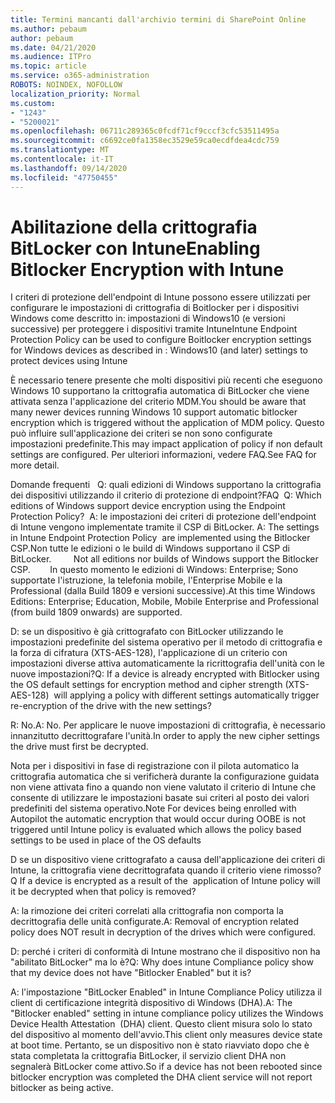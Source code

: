```yaml
---
title: Termini mancanti dall'archivio termini di SharePoint Online
ms.author: pebaum
author: pebaum
ms.date: 04/21/2020
ms.audience: ITPro
ms.topic: article
ms.service: o365-administration
ROBOTS: NOINDEX, NOFOLLOW
localization_priority: Normal
ms.custom:
- "1243"
- "5200021"
ms.openlocfilehash: 06711c289365c0fcdf71cf9cccf3cfc53511495a
ms.sourcegitcommit: c6692ce0fa1358ec3529e59ca0ecdfdea4cdc759
ms.translationtype: MT
ms.contentlocale: it-IT
ms.lasthandoff: 09/14/2020
ms.locfileid: "47750455"
---
```

# <a name="enabling-bitlocker-encryption-with-intune"></a><span data-ttu-id="c0615-102">Abilitazione della crittografia BitLocker con Intune</span><span class="sxs-lookup"><span data-stu-id="c0615-102">Enabling Bitlocker Encryption with Intune</span></span>

<span data-ttu-id="c0615-103">I criteri di protezione dell'endpoint di Intune possono essere utilizzati per configurare le impostazioni di crittografia di Boitlocker per i dispositivi Windows come descritto in: impostazioni di Windows10 (e versioni successive) per proteggere i dispositivi tramite Intune</span><span class="sxs-lookup"><span data-stu-id="c0615-103">Intune Endpoint Protection Policy can be used to configure Boitlocker encryption settings for Windows devices as described in : Windows10 (and later) settings to protect devices using Intune</span></span>

<span data-ttu-id="c0615-104">È necessario tenere presente che molti dispositivi più recenti che eseguono Windows 10 supportano la crittografia automatica di BitLocker che viene attivata senza l'applicazione del criterio MDM.</span><span class="sxs-lookup"><span data-stu-id="c0615-104">You should be aware that many newer devices running Windows 10 support automatic bitlocker encryption which is triggered without the application of MDM policy.</span></span> <span data-ttu-id="c0615-105">Questo può influire sull'applicazione dei criteri se non sono configurate impostazioni predefinite.</span><span class="sxs-lookup"><span data-stu-id="c0615-105">This may impact application of policy if non default settings are configured.</span></span> <span data-ttu-id="c0615-106">Per ulteriori informazioni, vedere FAQ.</span><span class="sxs-lookup"><span data-stu-id="c0615-106">See FAQ for more detail.</span></span>


<span data-ttu-id="c0615-107">Domande frequenti   Q: quali edizioni di Windows supportano la crittografia dei dispositivi utilizzando il criterio di protezione di endpoint?</span><span class="sxs-lookup"><span data-stu-id="c0615-107">FAQ  Q: Which editions of Windows support device encryption using the Endpoint Protection Policy?</span></span>
<span data-ttu-id="c0615-108"> A: le impostazioni dei criteri di protezione dell'endpoint di Intune vengono implementate tramite il CSP di BitLocker.</span><span class="sxs-lookup"><span data-stu-id="c0615-108"> A: The settings in Intune Endpoint Protection Policy  are implemented using the Bitlocker CSP.</span></span><span data-ttu-id="c0615-109">Non tutte le edizioni o le build di Windows supportano il CSP di BitLocker. 
     </span><span class="sxs-lookup"><span data-stu-id="c0615-109">  Not all editions nor builds of Windows support the Bitlocker CSP. 
     </span></span> <span data-ttu-id="c0615-110">In questo momento le edizioni di Windows: Enterprise; Sono supportate l'istruzione, la telefonia mobile, l'Enterprise Mobile e la Professional (dalla Build 1809 e versioni successive).</span><span class="sxs-lookup"><span data-stu-id="c0615-110">At this time Windows Editions: Enterprise; Education, Mobile, Mobile Enterprise and Professional (from build 1809 onwards) are supported.</span></span>




<span data-ttu-id="c0615-111">D: se un dispositivo è già crittografato con BitLocker utilizzando le impostazioni predefinite del sistema operativo per il metodo di crittografia e la forza di cifratura (XTS-AES-128), l'applicazione di un criterio con impostazioni diverse attiva automaticamente la ricrittografia dell'unità con le nuove impostazioni?</span><span class="sxs-lookup"><span data-stu-id="c0615-111">Q: If a device is already encrypted with Bitlocker using the OS default settings for encryption method and cipher strength (XTS-AES-128)  will applying a policy with different settings automatically trigger re-encryption of the drive with the new settings?</span></span>

<span data-ttu-id="c0615-112">R: No.</span><span class="sxs-lookup"><span data-stu-id="c0615-112">A: No.</span></span> <span data-ttu-id="c0615-113">Per applicare le nuove impostazioni di crittografia, è necessario innanzitutto decrittografare l'unità.</span><span class="sxs-lookup"><span data-stu-id="c0615-113">In order to apply the new cipher settings the drive must first be decrypted.</span></span>

<span data-ttu-id="c0615-114">Nota per i dispositivi in fase di registrazione con il pilota automatico la crittografia automatica che si verificherà durante la configurazione guidata non viene attivata fino a quando non viene valutato il criterio di Intune che consente di utilizzare le impostazioni basate sui criteri al posto dei valori predefiniti del sistema operativo.</span><span class="sxs-lookup"><span data-stu-id="c0615-114">Note For devices being enrolled with Autopilot the automatic encryption that would occur during OOBE is not triggered until Intune policy is evaluated which allows the policy based settings to be used in place of the OS defaults</span></span>




<span data-ttu-id="c0615-115">D se un dispositivo viene crittografato a causa dell'applicazione dei criteri di Intune, la crittografia viene decrittografata quando il criterio viene rimosso?</span><span class="sxs-lookup"><span data-stu-id="c0615-115">Q If a device is encrypted as a result of the  application of Intune policy will it be decrypted when that policy is removed?</span></span>

<span data-ttu-id="c0615-116">A: la rimozione dei criteri correlati alla crittografia non comporta la decrittografia delle unità configurate.</span><span class="sxs-lookup"><span data-stu-id="c0615-116">A: Removal of encryption related policy does NOT result in decryption of the drives which were configured.</span></span>




<span data-ttu-id="c0615-117">D: perché i criteri di conformità di Intune mostrano che il dispositivo non ha "abilitato BitLocker" ma lo è?</span><span class="sxs-lookup"><span data-stu-id="c0615-117">Q: Why does intune Compliance policy show that my device does not have "Bitlocker Enabled" but it is?</span></span>

<span data-ttu-id="c0615-118">A: l'impostazione "BitLocker Enabled" in Intune Compliance Policy utilizza il client di certificazione integrità dispositivo di Windows (DHA).</span><span class="sxs-lookup"><span data-stu-id="c0615-118">A: The "Bitlocker enabled" setting in intune compliance policy utilizes the Windows Device Health Attestation  (DHA) client.</span></span> <span data-ttu-id="c0615-119">Questo client misura solo lo stato del dispositivo al momento dell'avvio.</span><span class="sxs-lookup"><span data-stu-id="c0615-119">This client only measures device state at boot time.</span></span> <span data-ttu-id="c0615-120">Pertanto, se un dispositivo non è stato riavviato dopo che è stata completata la crittografia BitLocker, il servizio client DHA non segnalerà BitLocker come attivo.</span><span class="sxs-lookup"><span data-stu-id="c0615-120">So if a device has not been rebooted since bitlocker encryption was completed the DHA client service will not report bitlocker as being active.</span></span>